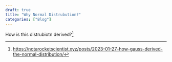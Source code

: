 ```yaml
---
draft: true
title: "Why Normal Distrubution?"
categories: ["Blog"]
---
```


How is this distrubiotn derived?[^How_Gauss_derived]

[^How_Gauss_derived]: https://notarocketscientist.xyz/posts/2023-01-27-how-gauss-derived-the-normal-distribution/
